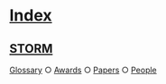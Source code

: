 # [Index](#index)

## [STORM](#storm)

[Glossary][1] ○ [Awards][2] ○ [Papers][3] ○ [People][4]

[1]: ./glossaries/glossary_S.md#storm "STochastic Optical Reconstruction Microscopy"

[2]: ./glossaries/awards/award_S.md#awards

[3]: ./glossaries/papers/paper_S.md#papers

[4]: ./glossaries/people/people_S.md#people
